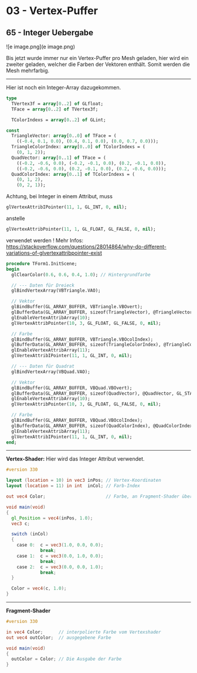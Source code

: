# 03 - Vertex-Puffer
## 65 - Integer Uebergabe

![e image.png](e image.png)

Bis jetzt wurde immer nur ein Vertex-Puffer pro Mesh geladen, hier wird ein zweiter geladen, welcher die Farben der Vektoren enthält.
Somit werden die Mesh mehrfarbig.

---
Hier ist noch ein Integer-Array dazugekommen.

```pascal
type
  TVertex3f = array[0..2] of GLfloat;
  TFace = array[0..2] of TVertex3f;

  TColorIndexs = array[0..2] of GLint;

const
  TriangleVector: array[0..0] of TFace = (
    ((-0.4, 0.1, 0.0), (0.4, 0.1, 0.0), (0.0, 0.7, 0.0)));
  TriangleColorIndex: array[0..0] of TColorIndexs = (
    (0, 1, 2));
  QuadVector: array[0..1] of TFace = (
    ((-0.2, -0.6, 0.0), (-0.2, -0.1, 0.0), (0.2, -0.1, 0.0)),
    ((-0.2, -0.6, 0.0), (0.2, -0.1, 0.0), (0.2, -0.6, 0.0)));
  QuadColorIndex: array[0..1] of TColorIndexs = (
    (0, 1, 2),
    (0, 2, 1));
```

Achtung, bei Integer in einem Attribut, muss

```pascal
glVertexAttribIPointer(11, 1, GL_INT, 0, nil);
```

anstelle

```pascal
glVertexAttribPointer(11, 1, GL_FLOAT, GL_FALSE, 0, nil);
```

verwendet werden !
Mehr Infos: https://stackoverflow.com/questions/28014864/why-do-different-variations-of-glvertexattribpointer-exist

```pascal
procedure TForm1.InitScene;
begin
  glClearColor(0.6, 0.6, 0.4, 1.0); // Hintergrundfarbe

  // --- Daten für Dreieck
  glBindVertexArray(VBTriangle.VAO);

  // Vektor
  glBindBuffer(GL_ARRAY_BUFFER, VBTriangle.VBOvert);
  glBufferData(GL_ARRAY_BUFFER, sizeof(TriangleVector), @TriangleVector, GL_STATIC_DRAW);
  glEnableVertexAttribArray(10);
  glVertexAttribPointer(10, 3, GL_FLOAT, GL_FALSE, 0, nil);

  // Farbe
  glBindBuffer(GL_ARRAY_BUFFER, VBTriangle.VBOcolIndex);
  glBufferData(GL_ARRAY_BUFFER, sizeof(TriangleColorIndex), @TriangleColorIndex, GL_STATIC_DRAW);
  glEnableVertexAttribArray(11);
  glVertexAttribIPointer(11, 1, GL_INT, 0, nil);

  // --- Daten für Quadrat
  glBindVertexArray(VBQuad.VAO);

  // Vektor
  glBindBuffer(GL_ARRAY_BUFFER, VBQuad.VBOvert);
  glBufferData(GL_ARRAY_BUFFER, sizeof(QuadVector), @QuadVector, GL_STATIC_DRAW);
  glEnableVertexAttribArray(10);
  glVertexAttribPointer(10, 3, GL_FLOAT, GL_FALSE, 0, nil);

  // Farbe
  glBindBuffer(GL_ARRAY_BUFFER, VBQuad.VBOcolIndex);
  glBufferData(GL_ARRAY_BUFFER, sizeof(QuadColorIndex), @QuadColorIndex, GL_STATIC_DRAW);
  glEnableVertexAttribArray(11);
  glVertexAttribIPointer(11, 1, GL_INT, 0, nil);
end;
```


---
**Vertex-Shader:**
Hier wird das Integer Attribut verwendet.

```glsl
#version 330

layout (location = 10) in vec3 inPos; // Vertex-Koordinaten
layout (location = 11) in int  inCol; // Farb-Index

out vec4 Color;                       // Farbe, an Fragment-Shader übergeben

void main(void)
{
  gl_Position = vec4(inPos, 1.0);
  vec3 c;

  switch (inCol)
  {
    case 0:  c = vec3(1.0, 0.0, 0.0);
             break;
    case 1:  c = vec3(0.0, 1.0, 0.0);
             break;
    case 2:  c = vec3(0.0, 0.0, 1.0);
             break;
  }

  Color = vec4(c, 1.0);
}

```


---
**Fragment-Shader**

```glsl
#version 330

in vec4 Color;      // interpolierte Farbe vom Vertexshader
out vec4 outColor;  // ausgegebene Farbe

void main(void)
{
  outColor = Color; // Die Ausgabe der Farbe
}

```


